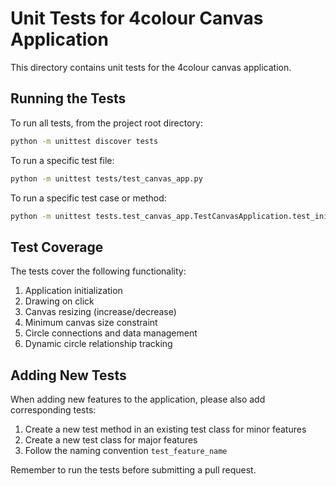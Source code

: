 # Unit Tests for 4colour Canvas Application

This directory contains unit tests for the 4colour canvas application.

## Running the Tests

To run all tests, from the project root directory:

```bash
python -m unittest discover tests
```

To run a specific test file:

```bash
python -m unittest tests/test_canvas_app.py
```

To run a specific test case or method:

```bash
python -m unittest tests.test_canvas_app.TestCanvasApplication.test_initialization
```

## Test Coverage

The tests cover the following functionality:

1. Application initialization
2. Drawing on click
3. Canvas resizing (increase/decrease)
4. Minimum canvas size constraint
5. Circle connections and data management
6. Dynamic circle relationship tracking

## Adding New Tests

When adding new features to the application, please also add corresponding tests:

1. Create a new test method in an existing test class for minor features
2. Create a new test class for major features
3. Follow the naming convention `test_feature_name`

Remember to run the tests before submitting a pull request.